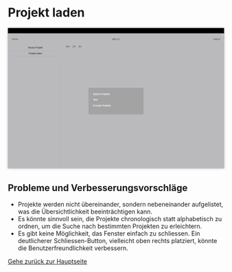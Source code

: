 # Projekt laden

<img src="screenshots/load_project.png" alt="Projekt-laden" style="max-width: 100%; box-shadow: 0 0 5px rgba(0, 0, 0, 0.3);">

## Probleme und Verbesserungsvorschläge

- Projekte werden nicht übereinander, sondern nebeneinander aufgelistet, was die Übersichtlichkeit beeinträchtigen kann.
- Es könnte sinnvoll sein, die Projekte chronologisch statt alphabetisch zu ordnen, um die Suche nach bestimmten Projekten zu erleichtern.
- Es gibt keine Möglichkeit, das Fenster einfach zu schliessen. Ein deutlicherer Schliessen-Button, vielleicht oben rechts platziert, könnte die Benutzerfreundlichkeit verbessern.

[Gehe zurück zur Hauptseite](index.md)
